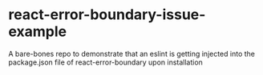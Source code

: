 # react-error-boundary-issue-example
A bare-bones repo to demonstrate that an eslint is getting injected into the package.json file of react-error-boundary upon installation
